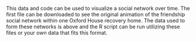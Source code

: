 This data and code can be used to visualize a social network over time. The first file can be downloaded to see the original animation of the friendship social network within one Oxford House recovery home. The data used to form these networks is above and the R script can be run utilizing these files or your own data that fits this format.
